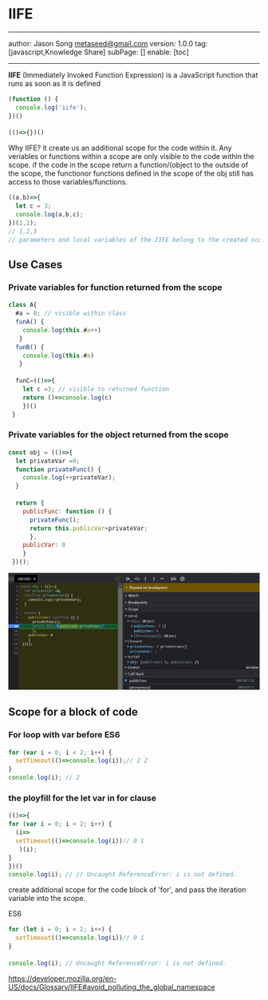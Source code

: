# IIFE
---
author: Jason Song <metaseed@gmail.com>
version: 1.0.0
tag: [javascript,Knowledge Share]
subPage: []
enable: [toc]

---

**IIFE** (Immediately Invoked Function Expression) is a JavaScript function that runs as soon as it is defined
```js
(function () {
  console.log('iife');
})()

(()=>{})()

```
Why IIFE?
it create us an additional scope for the code within it. Any veriables or functions within a scope are only visible to the code within the scope. if the code in the scope return a function/(object to the outside of the scope, the functionor functions defined in the scope of the obj still has access to those variables/functions.

```js
((a,b)=>{
  let c = 3;
  console.log(a,b,c);
})(1,2);
// 1,2,3
// parameters and local variables of the IIFE belong to the created scope.
```

## Use Cases
### Private variables for function returned from the scope
```js
class A{
  #a = 0; // visible within class
  funA() {
    console.log(this.#a++)
   }
  funB() {
    console.log(this.#a)
   }
  
  funC=(()=>{
    let c =3; // visible to returned function
    return ()=>console.log(c)
    })()
 }
```
### Private variables for the object returned from the scope
```js
const obj = (()=>{
  let privateVar =0;
  function privateFunc() {
    console.log(++privateVar);
  }
  
  return {
    publicFunc: function () {
      privateFunc();
      return this.publicVar+privateVar;
      },
    publicVar: 0
    }
 })();

```
![](https://raw.githubusercontent.com/metasong/iam-data/master/documents/229/image/20220125T211707183Z-Capture.PNG)
## Scope for a block of code
### For loop with var before ES6
```js
for (var i = 0; i < 2; i++) {
  setTimeout(()=>console.log(i));// 2 2
}
console.log(i); // 2
```
### the ployfill for the let var in for clause
```js
(()=>{
for (var i = 0; i < 2; i++) {
  (i=>
  setTimeout(()=>console.log(i))// 0 1
   )(i);
}
})()
console.log(i); // // Uncaught ReferenceError: i is not defined.
```
create additional scope for the code block of 'for', and pass the iteration variable into the scope.

ES6
```js
for (let i = 0; i < 2; i++) {
  setTimeout(()=>console.log(i))// 0 1
}

console.log(i); // Uncaught ReferenceError: i is not defined.
```
https://developer.mozilla.org/en-US/docs/Glossary/IIFE#avoid_polluting_the_global_namespace